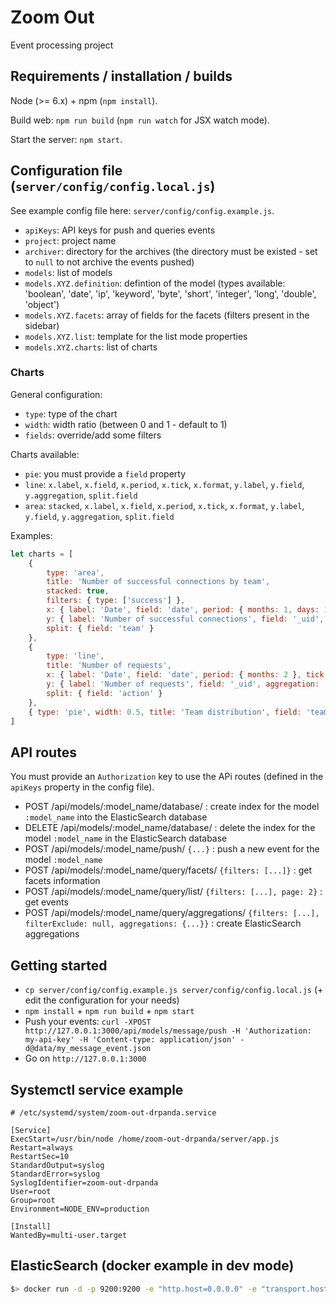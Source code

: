 # Zoom Out

Event processing project

## Requirements / installation / builds

Node (>= 6.x) + npm (`npm install`).

Build web: `npm run build` (`npm run watch` for JSX watch mode).

Start the server: `npm start`.

## Configuration file (`server/config/config.local.js`)

See example config file here: `server/config/config.example.js`.

- `apiKeys`: API keys for push and queries events
- `project`: project name
- `archiver`: directory for the archives (the directory must be existed - set to `null` to not archive the events pushed)
- `models`: list of models
- `models.XYZ.definition`: defintion of the model (types available: 'boolean', 'date', 'ip', 'keyword', 'byte', 'short', 'integer', 'long', 'double', 'object')
- `models.XYZ.facets`: array of fields for the facets (filters present in the sidebar)
- `models.XYZ.list`: template for the list mode properties
- `models.XYZ.charts`: list of charts

### Charts

General configuration:

- `type`: type of the chart
- `width`: width ratio (between 0 and 1 - default to 1)
- `fields`: override/add some filters

Charts available:

- `pie`: you must provide a `field` property
- `line`: `x.label`, `x.field`, `x.period`, `x.tick`, `x.format`, `y.label`, `y.field`, `y.aggregation`, `split.field`
- `area`: `stacked`, `x.label`, `x.field`, `x.period`, `x.tick`, `x.format`, `y.label`, `y.field`, `y.aggregation`, `split.field`

Examples:

```javascript
let charts = [
    {
        type: 'area',
        title: 'Number of successful connections by team',
        stacked: true,
        filters: { type: ['success'] },
        x: { label: 'Date', field: 'date', period: { months: 1, days: 15 }, tick: { days: 1 }, format: 'D MMM' },
        y: { label: 'Number of successful connections', field: '_uid', aggregation: 'value_count' },
        split: { field: 'team' }
    },
    {
        type: 'line',
        title: 'Number of requests',
        x: { label: 'Date', field: 'date', period: { months: 2 }, tick: { days: 1 }, format: 'D MMM' },
        y: { label: 'Number of requests', field: '_uid', aggregation: 'value_count' },
        split: { field: 'action' }
    },
    { type: 'pie', width: 0.5, title: 'Team distribution', field: 'team' }
]
```

## API routes

You must provide an `Authorization` key to use the APi routes (defined in the `apiKeys` property in the config file).

- POST /api/models/:model_name/database/ : create index for the model `:model_name` into the ElasticSearch database
- DELETE /api/models/:model_name/database/ : delete the index for the model `:model_name` in the ElasticSearch database
- POST /api/models/:model_name/push/ `{...}` : push a new event for the model `:model_name`
- POST /api/models/:model_name/query/facets/ `{filters: [...]}` : get facets information
- POST /api/models/:model_name/query/list/ `{filters: [...], page: 2}` : get events
- POST /api/models/:model_name/query/aggregations/ `{filters: [...], filterExclude: null, aggregations: {...}}` : create ElasticSearch aggregations

## Getting started

- `cp server/config/config.example.js server/config/config.local.js` (+ edit the configuration for your needs)
- `npm install` + `npm run build` + `npm start`
- Push your events: `curl -XPOST http://127.0.0.1:3000/api/models/message/push -H 'Authorization: my-api-key' -H 'Content-type: application/json' -d@data/my_message_event.json`
- Go on `http://127.0.0.1:3000`

## Systemctl service example

```
# /etc/systemd/system/zoom-out-drpanda.service

[Service]
ExecStart=/usr/bin/node /home/zoom-out-drpanda/server/app.js
Restart=always
RestartSec=10
StandardOutput=syslog
StandardError=syslog
SyslogIdentifier=zoom-out-drpanda
User=root
Group=root
Environment=NODE_ENV=production

[Install]
WantedBy=multi-user.target
```

## ElasticSearch (docker example in dev mode)

```sh
$> docker run -d -p 9200:9200 -e "http.host=0.0.0.0" -e "transport.host=127.0.0.1" docker.elastic.co/elasticsearch/elasticsearch:5.2.1
```
